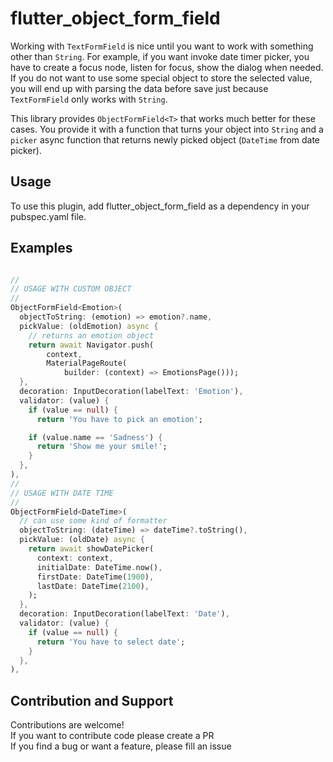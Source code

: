 # flutter_object_form_field

Working with `TextFormField` is nice until you want to work with something other than `String`. For example, if you want
invoke date timer picker, you have to create a focus node, listen for focus, show the dialog when needed. If you do not
want to use some special object to store the selected value, you will end up with parsing the data before save just because
`TextFormField` only works with `String`.

This library provides `ObjectFormField<T>` that works much better for these cases. You provide it with a function that
turns your object into `String` and a `picker` async function that returns newly picked object (`DateTime` from date picker).

Usage
--

To use this plugin, add flutter_object_form_field as a dependency in your pubspec.yaml file.

Examples
--

```dart

//
// USAGE WITH CUSTOM OBJECT
//
ObjectFormField<Emotion>(
  objectToString: (emotion) => emotion?.name,
  pickValue: (oldEmotion) async {
    // returns an emotion object
    return await Navigator.push(
        context,
        MaterialPageRoute(
            builder: (context) => EmotionsPage()));
  },
  decoration: InputDecoration(labelText: 'Emotion'),
  validator: (value) {
    if (value == null) {
      return 'You have to pick an emotion';

    if (value.name == 'Sadness') {
      return 'Show me your smile!';
    }
  },
),
//
// USAGE WITH DATE TIME
//
ObjectFormField<DateTime>(
  // can use some kind of formatter
  objectToString: (dateTime) => dateTime?.toString(),
  pickValue: (oldDate) async {
    return await showDatePicker(
      context: context,
      initialDate: DateTime.now(),
      firstDate: DateTime(1900),
      lastDate: DateTime(2100),
    );
  },
  decoration: InputDecoration(labelText: 'Date'),
  validator: (value) {
    if (value == null) {
      return 'You have to select date';
    }
  },
),
```

Contribution and Support
--
Contributions are welcome!<br>
If you want to contribute code please create a PR<br>
If you find a bug or want a feature, please fill an issue